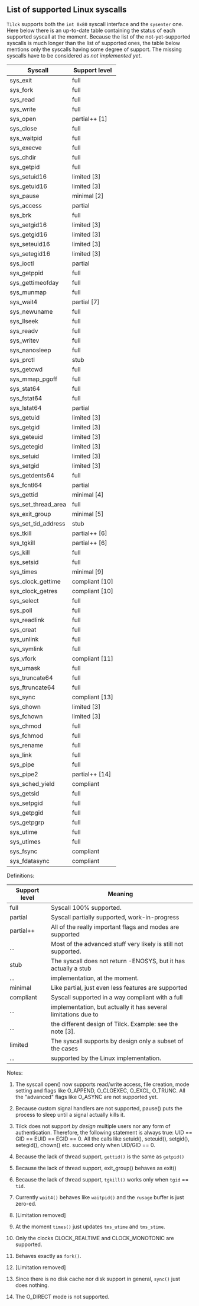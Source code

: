 List of supported Linux syscalls
---------------------------------

`Tilck` supports both the `int 0x80` syscall interface and the `sysenter` one.
Here below there is an up-to-date table containing the status of each supported
syscall at the moment. Because the list of the not-yet-supported syscalls is
much longer than the list of supported ones, the table below mentions only the
syscalls having some degree of support. The missing syscalls have to be
considered as *not implemented yet*.


 Syscall             | Support level
---------------------|-------------------------
 sys_exit            | full
 sys_fork            | full
 sys_read            | full
 sys_write           | full
 sys_open            | partial++ [1]
 sys_close           | full
 sys_waitpid         | full
 sys_execve          | full
 sys_chdir           | full
 sys_getpid          | full
 sys_setuid16        | limited [3]
 sys_getuid16        | limited [3]
 sys_pause           | minimal [2]
 sys_access          | partial
 sys_brk             | full
 sys_setgid16        | limited [3]
 sys_getgid16        | limited [3]
 sys_seteuid16       | limited [3]
 sys_setegid16       | limited [3]
 sys_ioctl           | partial
 sys_getppid         | full
 sys_gettimeofday    | full
 sys_munmap          | full
 sys_wait4           | partial [7]
 sys_newuname        | full
 sys_llseek          | full
 sys_readv           | full
 sys_writev          | full
 sys_nanosleep       | full
 sys_prctl           | stub
 sys_getcwd          | full
 sys_mmap_pgoff      | full
 sys_stat64          | full
 sys_fstat64         | full
 sys_lstat64         | partial
 sys_getuid          | limited [3]
 sys_getgid          | limited [3]
 sys_geteuid         | limited [3]
 sys_getegid         | limited [3]
 sys_setuid          | limited [3]
 sys_setgid          | limited [3]
 sys_getdents64      | full
 sys_fcntl64         | partial
 sys_gettid          | minimal [4]
 sys_set_thread_area | full
 sys_exit_group      | minimal [5]
 sys_set_tid_address | stub
 sys_tkill           | partial++ [6]
 sys_tgkill          | partial++ [6]
 sys_kill            | full
 sys_setsid          | full
 sys_times           | minimal [9]
 sys_clock_gettime   | compliant [10]
 sys_clock_getres    | compliant [10]
 sys_select          | full
 sys_poll            | full
 sys_readlink        | full
 sys_creat           | full
 sys_unlink          | full
 sys_symlink         | full
 sys_vfork           | compliant [11]
 sys_umask           | full
 sys_truncate64      | full
 sys_ftruncate64     | full
 sys_sync            | compliant [13]
 sys_chown           | limited [3]
 sys_fchown          | limited [3]
 sys_chmod           | full
 sys_fchmod          | full
 sys_rename          | full
 sys_link            | full
 sys_pipe            | full
 sys_pipe2           | partial++ [14]
 sys_sched_yield     | compliant
 sys_getsid          | full
 sys_setpgid         | full
 sys_getpgid         | full
 sys_getpgrp         | full
 sys_utime           | full
 sys_utimes          | full
 sys_fsync           | compliant
 sys_fdatasync       | compliant

Definitions:

 Support level | Meaning
---------------|---------------------------
 full          | Syscall 100% supported.
 partial       | Syscall partially supported, work-in-progress
 partial++     | All of the really important flags and modes are supported
 ...           | Most of the advanced stuff very likely is still not supported.
 stub          | The syscall does not return -ENOSYS, but it has actually a stub
 ...           | implementation, at the moment.
 minimal       | Like partial, just even less features are supported
 compliant     | Syscall supported in a way compliant with a full
 ...           | implementation, but actually it has several limitations due to
 ...           | the different design of Tilck. Example: see the note [3].
 limited       | The syscall supports by design only a subset of the cases
 ...           | supported by the Linux implementation.

Notes:

1. The syscall open() now supports read/write access, file creation, mode
   setting and flags like O_APPEND, O_CLOEXEC, O_EXCL, O_TRUNC. All the
   "advanced" flags like O_ASYNC are not supported yet.

2. Because custom signal handlers are not supported, pause() puts the process
   to sleep until a signal actually kills it.

3. Tilck does not support *by design* multiple users nor any form of
   authentication. Therefore, the following statement is always true:
   UID == GID == EUID == EGID == 0. All the calls like setuid(), seteuid(),
   setgid(), setegid(), chown() etc. succeed only when UID/GID == 0.

4. Because the lack of thread support, `gettid()` is the same as `getpid()`

5. Because the lack of thread support, exit_group() behaves as exit()

6. Because the lack of thread support, `tgkill()` works only when
   `tgid` == `tid`.

7. Currently `wait4()` behaves like `waitpid()` and the `rusage` buffer is just
   zero-ed.

8. [Limitation removed]

9. At the moment `times()` just updates `tms_utime` and `tms_stime`.

10. Only the clocks CLOCK_REALTIME and CLOCK_MONOTONIC are supported.

11. Behaves exactly as `fork()`.

12. [Limitation removed]

13. Since there is no disk cache nor disk support in general, `sync()` just
    does nothing.

14. The O_DIRECT mode is not supported.
